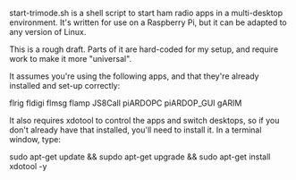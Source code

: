 start-trimode.sh is a shell script to start ham radio apps in a multi-desktop environment. It's written for use on a Raspberry Pi, but it can be adapted to any version of Linux.

This is a rough draft. Parts of it are hard-coded for my setup, and require work to make it more "universal".

It assumes you're using the following apps, and that they're already installed and set-up correctly:

flrig fldigi flmsg flamp JS8Call piARDOPC piARDOP_GUI gARIM

It also requires xdotool to control the apps and switch desktops, so if you don't already have that installed, you'll need to install it. In a terminal window, type:

sudo apt-get update && supdo apt-get upgrade && sudo apt-get install xdotool -y

